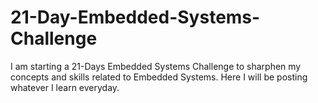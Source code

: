 # 21-Day-Embedded-Systems-Challenge

I am starting a 21-Days Embedded Systems Challenge to sharphen my concepts and skills related to Embedded Systems. Here I will be posting whatever I learn everyday.
